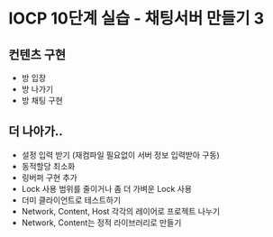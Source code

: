 # IOCP 10단계 실습 - 채팅서버 만들기 3
## 컨텐츠 구현
 - 방 입장
 - 방 나가기
 - 방 채팅 구현

## 더 나아가..
 - 설정 입력 받기 (재컴파일 필요없이 서버 정보 입력받아 구동)
 - 동적할당 최소화
 - 링버퍼 구현 추가
 - Lock 사용 범위를 줄이거나 좀 더 가벼운 Lock 사용
 - 더미 클라이언트로 테스트하기
 - Network, Content, Host 각각의 레이어로 프로젝트 나누기
 - Network, Content는 정적 라이브러리로 만들기